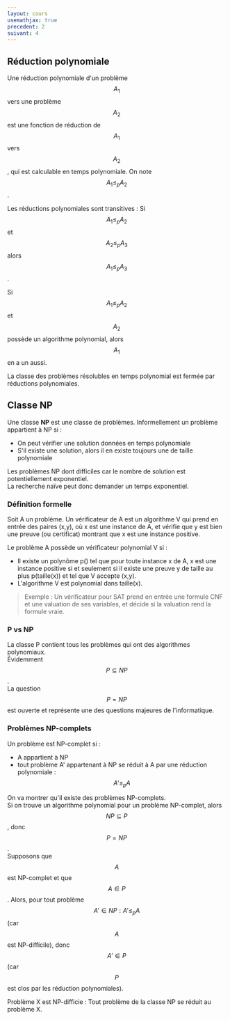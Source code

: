 ```yaml
---
layout: cours
usemathjax: true
precedent: 2
suivant: 4
---
```



## Réduction polynomiale

Une réduction polynomiale d'un problème $$A_1$$ vers une problème $$A_2$$ est une fonction de réduction de $$A_1$$ vers $$A_2$$, qui est calculable en temps polynomiale. On note $$A_1 \leq_p A_2$$.

Les réductions polynomiales sont transitives : Si $$A_1 \leq_p A_2$$ et $$A_2 \leq_p A_3$$ alors  $$A_1 \leq_p A_3$$.

Si $$A_1 \leq_p A_2$$ et $$A_2$$ possède un algorithme polynomial, alors $$A_1$$ en a un aussi.

La classe des problèmes résolubles en temps polynomial est fermée par réductions polynomiales.

## Classe NP

Une classe **NP** est une classe de problèmes. Informellement un problème appartient à NP si :
- On peut vérifier une solution données en temps polynomiale
- S'il existe une solution, alors il en existe toujours une de taille polynomiale

Les problèmes NP dont difficiles car le nombre de solution est potentiellement exponentiel.  
La recherche naïve peut donc demander un temps exponentiel.

### Définition formelle

Soit A un problème. Un vérificateur de A est un algorithme V qui prend en entrée des paires (x,y), où x est une instance de A, et vérifie que y est bien une preuve (ou certificat) montrant que x est une instance positive.

Le problème A possède un vérificateur polynomial V si :
- Il existe un polynôme p() tel que pour toute instance x de A, x est une instance positive si et seulement si il existe une preuve y de taille au plus p(taille(x)) et tel que V accepte (x,y).
- L'algorithme V est polynomial dans taille(x).

> Exemple : Un vérificateur pour SAT prend en entrée une formule CNF et une valuation de ses variables, et décide si la valuation rend la formule vraie.

### P vs NP

La classe P contient tous les problèmes qui ont des algorithmes polynomiaux.  
Évidemment $$P\subseteq NP$$.  
La question $$P = NP$$ est ouverte et représente une des questions majeures de l'informatique.

### Problèmes NP-complets

Un problème est NP-complet si :
- A appartient à NP
- tout problème A' appartenant à NP se réduit à A par une réduction polynomiale : $$A' \leq_p A$$

On va montrer qu'il existe des problèmes NP-complets.  
Si on trouve un algorithme polynomial pour un problème NP-complet, alors $$NP \subseteq P$$, donc $$P = NP$$.  
Supposons que $$A$$ est NP-complet et que $$A \in P$$. Alors, pour tout problème $$A'\in NP : A' \leq_p A$$ (car $$A$$ est NP-difficile), donc $$A' \in P$$ (car $$P$$ est clos par les réduction polynomiales).

Problème X est NP-difficie : Tout problème de la classe NP se réduit au problème X.
